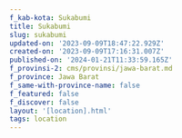 ```yaml
---
f_kab-kota: Sukabumi
title: Sukabumi
slug: sukabumi
updated-on: '2023-09-09T18:47:22.929Z'
created-on: '2023-09-09T17:16:31.007Z'
published-on: '2024-01-21T11:33:59.165Z'
f_provinsi-2: cms/provinsi/jawa-barat.md
f_province: Jawa Barat
f_same-with-province-name: false
f_featured: false
f_discover: false
layout: '[location].html'
tags: location
---
```



